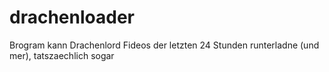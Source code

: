 # drachenloader
Brogram kann Drachenlord Fideos der letzten 24 Stunden runterladne (und mer), tatszaechlich sogar
